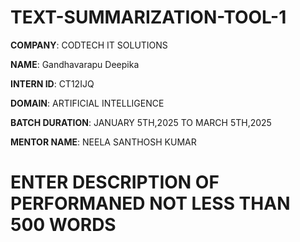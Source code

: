 # TEXT-SUMMARIZATION-TOOL-1

**COMPANY**: CODTECH IT SOLUTIONS

**NAME**: Gandhavarapu Deepika

**INTERN ID**: CT12IJQ

**DOMAIN**: ARTIFICIAL INTELLIGENCE

**BATCH DURATION**: JANUARY 5TH,2025 TO MARCH 5TH,2025

**MENTOR NAME**: NEELA SANTHOSH KUMAR

# ENTER DESCRIPTION OF PERFORMANED NOT LESS THAN 500 WORDS
